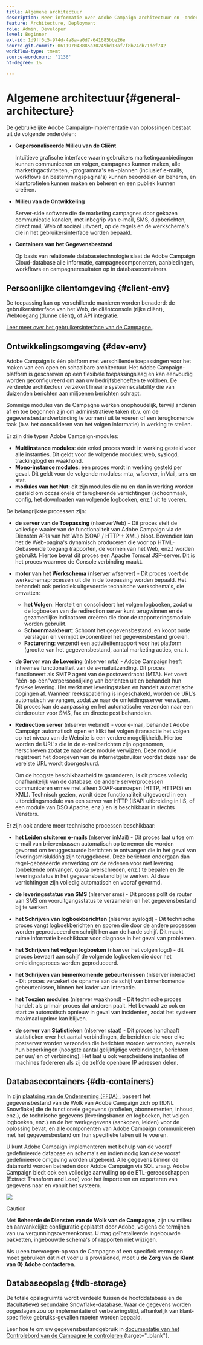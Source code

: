 ```yaml
---
title: Algemene architectuur
description: Meer informatie over Adobe Campaign-architectuur en -onderdelen. Meer informatie over het personaliseren van uw Client Console en omgeving.
feature: Architecture, Deployment
role: Admin, Developer
level: Beginner
exl-id: 1d9ff6c5-974d-4a8a-a0d7-641685bbe26e
source-git-commit: 061197048885a30249bd18af7f8b24cb71def742
workflow-type: tm+mt
source-wordcount: '1136'
ht-degree: 1%

---
```


# Algemene architectuur{#general-architecture}

De gebruikelijke Adobe Campaign-implementatie van oplossingen bestaat uit de volgende onderdelen:

* **Gepersonaliseerde Milieu van de Cliënt**

  Intuïtieve grafische interface waarin gebruikers marketingaanbiedingen kunnen communiceren en volgen, campagnes kunnen maken, alle marketingactiviteiten, -programma&#39;s en -plannen (inclusief e-mails, workflows en bestemmingspagina&#39;s) kunnen beoordelen en beheren, en klantprofielen kunnen maken en beheren en een publiek kunnen creëren.

* **Milieu van de Ontwikkeling**

  Server-side software die de marketing campagnes door gekozen communicatie kanalen, met inbegrip van e-mail, SMS, dupberichten, direct mail, Web of sociaal uitvoert, op de regels en de werkschema&#39;s die in het gebruikersinterface worden bepaald.

* **Containers van het Gegevensbestand**

  Op basis van relationele databasetechnologie slaat de Adobe Campaign Cloud-database alle informatie, campagnecomponenten, aanbiedingen, workflows en campagneresultaten op in databasecontainers.

## Persoonlijke clientomgeving {#client-env}

De toepassing kan op verschillende manieren worden benaderd: de gebruikersinterface van het Web, de cliëntconsole (rijke cliënt), Webtoegang (dunne cliënt), of API integratie.

[ Leer meer over het gebruikersinterface van de Campagne ](../start/campaign-ui.md).

## Ontwikkelingsomgeving {#dev-env}

Adobe Campaign is één platform met verschillende toepassingen voor het maken van een open en schaalbare architectuur. Het Adobe Campaign-platform is geschreven op een flexibele toepassingslaag en kan eenvoudig worden geconfigureerd om aan uw bedrijfsbehoeften te voldoen. De verdeelde architectuur verzekert lineaire systeemscalability die van duizenden berichten aan miljoenen berichten schrapt.

Sommige modules van de Campagne werken onophoudelijk, terwijl anderen af en toe begonnen zijn om administratieve taken (b.v. om de gegevensbestandverbinding te vormen) uit te voeren of een terugkomende taak (b.v. het consolideren van het volgen informatie) in werking te stellen.

Er zijn drie typen Adobe Campaign-modules:

* **Multiinstance modules**: één enkel proces wordt in werking gesteld voor alle instanties. Dit geldt voor de volgende modules: web, syslogd, trackinglogd en waakhond.
* **Mono-instance modules**: één proces wordt in werking gesteld per geval. Dit geldt voor de volgende modules: mta, wfserver, inMail, sms en stat.
* **modules van het Nut**: dit zijn modules die nu en dan in werking worden gesteld om occasionele of terugkerende verrichtingen (schoonmaak, config, het downloaden van volgende logboeken, enz.) uit te voeren.

De belangrijkste processen zijn:

* **de server van de Toepassing** (nlserverWeb) - Dit proces stelt de volledige waaier van de functionaliteit van Adobe Campaign via de Diensten APIs van het Web (SOAP / HTTP + XML) bloot. Bovendien kan het de Web-pagina&#39;s dynamisch produceren die voor op HTML-Gebaseerde toegang (rapporten, de vormen van het Web, enz.) worden gebruikt. Hiertoe bevat dit proces een Apache Tomcat JSP-server. Dit is het proces waarmee de Console verbinding maakt.

* **motor van het Werkschema** (nlserver wfserver) - Dit proces voert de werkschemaprocessen uit die in de toepassing worden bepaald. Het behandelt ook periodiek uitgevoerde technische werkschema&#39;s, die omvatten:

   * **het Volgen**: Herstelt en consolideert het volgen logboeken, zodat u de logboeken van de redirection server kunt terugwinnen en de gezamenlijke indicatoren creëren die door de rapporteringsmodule worden gebruikt.
   * **Schoonmaakbeurt**: Schoont het gegevensbestand, en koopt oude verslagen en vermijdt exponentieel het gegevensbestand groeien.
   * **Facturering**: verzendt een activiteitenrapport voor het platform (grootte van het gegevensbestand, aantal marketing acties, enz.).

* **de Server van de Levering** (nlserver mta) - Adobe Campaign heeft inheemse functionaliteit van de e-mailuitzending. Dit proces functioneert als SMTP agent van de postoverdracht (MTA). Het voert &quot;één-op-één&quot;verpersoonlijking van berichten uit en behandelt hun fysieke levering. Het werkt met leveringstaken en handelt automatische pogingen af. Wanneer reeksspatiëring is ingeschakeld, worden de URL&#39;s automatisch vervangen, zodat ze naar de omleidingsserver verwijzen. Dit proces kan de aanpassing en het automatische verzenden naar een derderouter voor SMS, fax en directe post behandelen.

* **Redirection server** (nlserver webmdl) - voor e-mail, behandelt Adobe Campaign automatisch open en klikt het volgen (transactie het volgen op het niveau van de Website is een verdere mogelijkheid). Hiertoe worden de URL&#39;s die in de e-mailberichten zijn opgenomen, herschreven zodat ze naar deze module verwijzen. Deze module registreert het doorgeven van de internetgebruiker voordat deze naar de vereiste URL wordt doorgestuurd.

  Om de hoogste beschikbaarheid te garanderen, is dit proces volledig onafhankelijk van de database: de andere serverprocessen communiceren ermee met alleen SOAP-aanroepen (HTTP, HTTP(S) en XML). Technisch gezien, wordt deze functionaliteit uitgevoerd in een uitbreidingsmodule van een server van HTTP (ISAPI uitbreiding in IIS, of een module van DSO Apache, enz.) en is beschikbaar in slechts Vensters.

Er zijn ook andere meer technische processen beschikbaar:

* **het Leiden stuiteren e-mails** (nlserver inMail) - Dit proces laat u toe om e-mail van brievenbussen automatisch op te nemen die worden gevormd om teruggestuurde berichten te ontvangen die in het geval van leveringsmislukking zijn teruggekeerd. Deze berichten ondergaan dan regel-gebaseerde verwerking om de redenen voor niet levering (onbekende ontvanger, quota overschreden, enz.) te bepalen en de leveringsstatus in het gegevensbestand bij te werken. Al deze verrichtingen zijn volledig automatisch en vooraf gevormd.

* **de leveringsstatus van SMS** (nlserver sms) - Dit proces pollt de router van SMS om vooruitgangsstatus te verzamelen en het gegevensbestand bij te werken.

* **het Schrijven van logboekberichten** (nlserver syslogd) - Dit technische proces vangt logboekberichten en sporen die door de andere processen worden geproduceerd en schrijft hen aan de harde schijf. Dit maakt ruime informatie beschikbaar voor diagnose in het geval van problemen.

* **het Schrijven het volgen logboeken** (nlserver het volgen logd) - dit proces bewaart aan schijf de volgende logboeken die door het omleidingsproces worden geproduceerd.

* **het Schrijven van binnenkomende gebeurtenissen** (nlserver interactie) - Dit proces verzekert de opname aan de schijf van binnenkomende gebeurtenissen, binnen het kader van Interactie.

* **het Toezien modules** (nlserver waakhond) - Dit technische proces handelt als primair proces dat anderen paait. Het bewaakt ze ook en start ze automatisch opnieuw in geval van incidenten, zodat het systeem maximaal uptime kan blijven.

* **de server van Statistieken** (nlserver staat) - Dit proces handhaaft statistieken over het aantal verbindingen, de berichten die voor elke postserver worden verzonden die berichten worden verzonden, evenals hun beperkingen (hoogste aantal gelijktijdige verbindingen, berichten per uur/ en of verbinding). Het laat u ook verscheidene instanties of machines federeren als zij de zelfde openbare IP adressen delen.


## Databasecontainers {#db-containers}

In zijn [ plaatsing van de Onderneming (FFDA) ](enterprise-deployment.md), baseert het gegevensbestand van de Wolk van Adobe Campaign zich op [!DNL Snowflake] die de functionele gegevens (profielen, abonnementen, inhoud, enz.), de technische gegevens (leveringsbanen en logboeken, het volgen logboeken, enz.) en de het werkgegevens (aankopen, leiden) voor de oplossing bevat, en alle componenten van Adobe Campaign communiceren met het gegevensbestand om hun specifieke taken uit te voeren.

U kunt Adobe Campaign implementeren met behulp van de vooraf gedefinieerde database en schema&#39;s en indien nodig kan deze vooraf gedefinieerde omgeving worden uitgebreid. Alle gegevens binnen de datamarkt worden betreden door Adobe Campaign via SQL vraag. Adobe Campaign biedt ook een volledige aanvulling op de ETL-gereedschappen (Extract Transform and Load) voor het importeren en exporteren van gegevens naar en vanuit het systeem.

![](assets/data-flow-diagram.png)


>[!CAUTION]
>
>Met **Beheerde de Diensten van de Wolk van de Campagne**, zijn uw milieu en aanvankelijke configuratie geplaatst door Adobe, volgens de termijnen van uw vergunningsovereenkomst. U mag geïnstalleerde ingebouwde pakketten, ingebouwde schema&#39;s of rapporten niet wijzigen.
>
>Als u een toe:voegen-op van de Campagne of een specifiek vermogen moet gebruiken dat niet voor u is provisioned, moet u **de Zorg van de Klant van 0} Adobe contacteren.**

## Databaseopslag {#db-storage}

De totale opslagruimte wordt verdeeld tussen de hoofddatabase en de (facultatieve) secundaire Snowflake-database. Waar de gegevens worden opgeslagen zou op implementatie of verbeteringstijd, afhankelijk van klant-specifieke gebruiks-gevallen moeten worden bepaald.

Leer hoe te om uw gegevensbestandgebruik in [ documentatie van het Controlebord van de Campagne te controleren ](https://experienceleague.adobe.com/docs/control-panel/using/performance-monitoring/database-monitoring/database-monitoring.html){target="_blank"}.